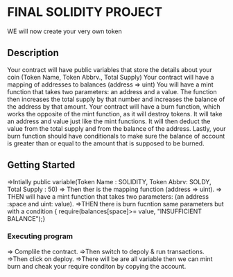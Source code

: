 # FINAL SOLIDITY PROJECT

WE will now create your very own token

## Description
Your contract will have public variables that store the details about your coin (Token Name, Token Abbrv., Total Supply)
Your contract will have a mapping of addresses to balances (address => uint)
You will have a mint function that takes two parameters: an address and a value. The function then increases the total supply by that number and increases the balance of the address by that amount.
Your contract will have a burn function, which works the opposite of the mint function, as it will destroy tokens. It will take an address and value just like the mint functions. It will then deduct the value from the total supply and from the balance of the address.
Lastly, your burn function should have conditionals to make sure the balance of account is greater than or equal to the amount that is supposed to be burned.

## Getting Started

=>Intially public variable(Token Name : SOLIDITY, Token Abbrv: SOLDY, Total Supply : 50)
=> Then ther is the mapping function (address => uint).
=> THEN will have a mint function that takes two parameters: (an address :space and uint: value).
=>THEN there is burn fucntion same parameters but with a condition { require(balances[space]>= value, "INSUFFICIENT BALANCE");} 

### Executing program
=> Complile the contract.
=>Then switch to depoly & run transactions.
=>Then click on deploy.
=>There will be are all variable then we can mint burn and cheak your require conditon by copying the account.


